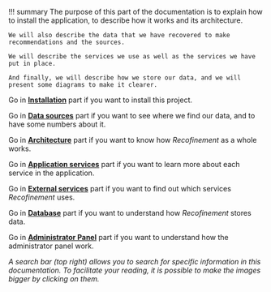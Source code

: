 !!! summary
    The purpose of this part of the documentation is to explain how to install the application, to describe how it works and its architecture.

    We will also describe the data that we have recovered to make recommendations and the sources.

    We will describe the services we use as well as the services we have put in place.

    And finally, we will describe how we store our data, and we will present some diagrams to make it clearer.

Go in __[Installation](./installation)__ part if you want to install this project.

Go in __[Data sources](./datasources)__ part if you want to see where we find our data, and to have some numbers about it.

Go in __[Architecture](./architecture)__ part if you want to know how *Recofinement* as a whole works.

Go in __[Application services](./services/ui)__ part if you want to learn more about each service in the application.

Go in __[External services](./external_services/mailjet)__ part if you want to find out which services *Recofinement* uses.

Go in __[Database](./database)__ part if you want to understand how *Recofinement* stores data.

Go in __[Administrator Panel](./event_sourcing)__ part if you want to understand how the administrator panel work.

*A search bar (top right) allows you to search for specific information in this documentation. To facilitate your reading, it is possible to make the images bigger by clicking on them.*